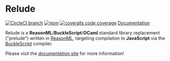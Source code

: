# Relude

[![CircleCI branch](https://img.shields.io/circleci/project/github/reazen/relude/master.svg)](https://circleci.com/gh/reazen/relude)
[![npm](https://img.shields.io/npm/v/relude.svg)](https://www.npmjs.com/package/relude)
[![coveralls code coverage](https://img.shields.io/coveralls/github/reazen/relude.svg)](https://coveralls.io/github/reazen/relude) 
[Documentation](https://reazen.github.io/relude)

Relude is a **ReasonML**/**BuckleScript**/**OCaml** standard library replacement ("prelude") written in [ReasonML](https://reasonml.github.io/), targeting compilation to **JavaScript** via the [BuckleScript](https://bucklescript.github.io/) compiler.

Please visit the [documentation site](https://reazen.github.io/relude) for more information!
